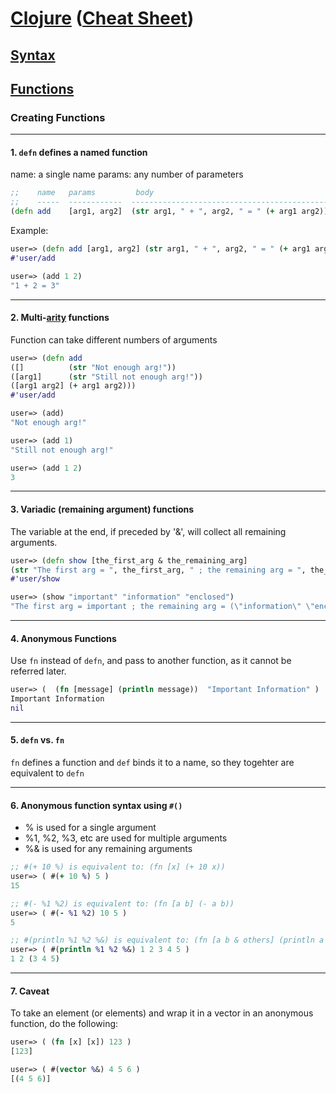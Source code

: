 
# <a href="./README.md">Clojure</a> (<a href="https://clojure.org/api/cheatsheet">Cheat Sheet</a>)

## <a href="./Syntax.md">Syntax</a>

## <a href="./Functions.md">Functions</a>

### Creating Functions

<hr>

#### 1. ```defn``` defines a named function

name: a single name
params: any number of parameters

```Clojure
;;    name   params         body
;;    -----  ------------  ---------------------------------------------
(defn add    [arg1, arg2]  (str arg1, " + ", arg2, " = " (+ arg1 arg2)))
```

Example:
```Clojure
user=> (defn add [arg1, arg2] (str arg1, " + ", arg2, " = " (+ arg1 arg2)))
#'user/add

user=> (add 1 2)
"1 + 2 = 3"
```

<hr>

#### 2. Multi-<a href="https://en.wikipedia.org/wiki/Arity">arity</a> functions

Function can take different numbers of arguments

```Clojure
user=> (defn add 
([]          (str "Not enough arg!")) 
([arg1]      (str "Still not enough arg!")) 
([arg1 arg2] (+ arg1 arg2)))
#'user/add

user=> (add)
"Not enough arg!"

user=> (add 1)
"Still not enough arg!"

user=> (add 1 2)
3
```

<hr>

#### 3. Variadic (remaining argument) functions

The variable at the end, if preceded by '&', will collect all remaining arguments.

```Clojure
user=> (defn show [the_first_arg & the_remaining_arg] 
(str "The first arg = ", the_first_arg, " ; the remaining arg = ", the_remaining_arg))
#'user/show

user=> (show "important" "information" "enclosed")
"The first arg = important ; the remaining arg = (\"information\" \"enclosed\")"
```

<hr>

#### 4. Anonymous Functions


Use ```fn``` instead of ```defn```, and pass to another function, as it cannot be referred later.

```Clojure
user=> (  (fn [message] (println message))  "Important Information" )
Important Information
nil
```

<hr>

#### 5. ```defn``` vs. ```fn```

```fn``` defines a function and ```def``` binds it to a name, so they togehter are equivalent to ```defn```

<hr>

#### 6. Anonymous function syntax using ```#()```

- % is used for a single argument
- %1, %2, %3, etc are used for multiple arguments
- %& is used for any remaining arguments

```Clojure
;; #(+ 10 %) is equivalent to: (fn [x] (+ 10 x))
user=> ( #(+ 10 %) 5 )
15

;; #(- %1 %2) is equivalent to: (fn [a b] (- a b))
user=> ( #(- %1 %2) 10 5 )
5

;; #(println %1 %2 %&) is equivalent to: (fn [a b & others] (println a b others))
user=> ( #(println %1 %2 %&) 1 2 3 4 5 )
1 2 (3 4 5)
```

<hr>

#### 7. Caveat

To take an element (or elements) and wrap it in a vector in an anonymous function, do the following:
```Clojure
user=> ( (fn [x] [x]) 123 )
[123]

user=> ( #(vector %&) 4 5 6 )
[(4 5 6)]
```
